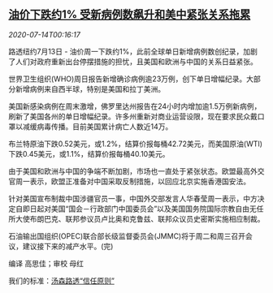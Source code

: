 <!--1594686195000-->
[油价下跌约1% 受新病例数飙升和美中紧张关系拖累](https://cn.reuters.com/article/oil-close-0713-mon-idCNKCS24F00U)
------

<div><i>2020-07-14T00:16:17</i></div><div class="StandardArticleBody_body"><p>路透纽约7月13日 - 油价周一下跌约1%，此前全球单日新增病例数创纪录，加剧了人们对政府重新出台停摆措施的担忧，且美国和欧洲与中国的关系日益紧张。 </p><p>世界卫生组织(WHO)周日报告新增确诊病例逾23万例，创下单日增幅纪录。大部分新增病例来自西半球，特别是美国和拉丁美洲。 </p><p>美国新感染病例在周末激增，佛罗里达州报告在24小时内增加逾1.5万例新病例，刷新了美国各州的单日增幅纪录。许多州重新对商业运营设限，现在要求民众戴口罩以减缓病毒传播。目前美国累计病亡人数近14万。 </p><p>布兰特原油下跌0.52美元，或1.2%，结算价报每桶42.72美元，而美国原油(WTI)下跌0.45美元，或1.1%，结算价报每桶40.10美元。 </p><p>由于美国和欧洲与中国的争端不断加剧，市场也一直处于紧张状态。欧盟最高外交官周一表示，欧盟正准备对中国采取反制措施，以回应北京实施香港国安法。 </p><p>针对美国宣布制裁中国涉疆官员一事，中国外交部发言人华春莹周一表示，中方决定自即日起对美国“国会－行政部门中国委员会”以及美国国务院国际宗教自由无任所大使布朗巴克、联邦参议员卢比奥和克鲁兹、联邦众议员史密斯实施相应制裁。 </p><p>石油输出国组织(OPEC)联合部长级监督委员会(JMMC)将于周二和周三召开会议，建议接下来的减产水平。(完)  </p><div class="Attribution_container"><div class="Attribution_attribution"><p class="Attribution_content">编译 高思佳；审校 母红</p></div></div><div class="StandardArticleBody_trustBadgeContainer"><span class="StandardArticleBody_trustBadgeTitle">我们的标准：</span><span class="trustBadgeUrl"><a href="https://www.thomsonreuters.cn/content/dam/openweb/documents/pdf/china/brochures/about-us-1.pdf">汤森路透“信任原则”</a></span></div></div>
